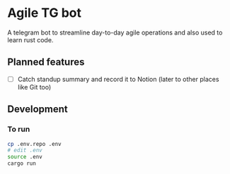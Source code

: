 # Agile TG bot

A telegram bot to streamline day-to-day agile operations and also used to learn rust code.

## Planned features

- [ ] Catch standup summary and record it to Notion (later to other places like Git too)

## Development

### To run

```bash
cp .env.repo .env
# edit .env
source .env
cargo run
```
